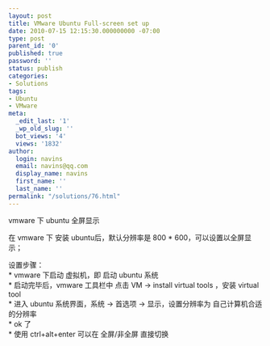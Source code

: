 ```yaml
---
layout: post
title: VMware Ubuntu Full-screen set up
date: 2010-07-15 12:15:30.000000000 -07:00
type: post
parent_id: '0'
published: true
password: ''
status: publish
categories:
- Solutions
tags:
- Ubuntu
- VMware
meta:
  _edit_last: '1'
  _wp_old_slug: ''
  bot_views: '4'
  views: '1832'
author:
  login: navins
  email: navins@qq.com
  display_name: navins
  first_name: ''
  last_name: ''
permalink: "/solutions/76.html"
---
```

vmware 下 ubuntu 全屏显示

在 vmware 下 安装 ubuntu后，默认分辨率是 800 \* 600，可以设置以全屏显示；

设置步骤：  
\* vmware 下启动 虚拟机，即 启动 ubuntu 系统  
\* 启动完毕后，vmware 工具栏中 点击 VM -\> install virtual tools ，安装 virtual tool  
\* 进入 ubuntu 系统界面，系统 -\> 首选项 -\> 显示，设置分辨率为 自己计算机合适的分辨率  
\* ok 了  
\* 使用 ctrl+alt+enter 可以在 全屏/非全屏 直接切换

